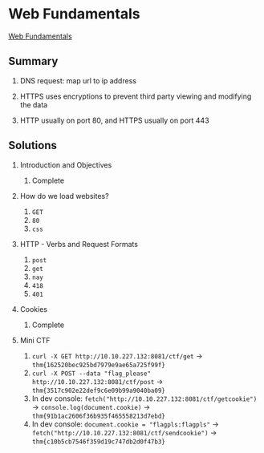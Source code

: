 # Web Fundamentals

[Web Fundamentals](https://tryhackme.com/room/webfundamentals)

## Summary

1. DNS request: map url to ip address

2. HTTPS uses encryptions to prevent third party viewing and modifying the data

3. HTTP usually on port 80, and HTTPS usually on port 443

## Solutions

1. Introduction and Objectives

   1. Complete

2. How do we load websites?

   1. `GET`
   2. `80`
   3. `css`

3. HTTP - Verbs and Request Formats

   1. `post`
   2. `get`
   3. `nay`
   4. `418`
   5. `401`

4. Cookies

   1. Complete

5. Mini CTF

   1. `curl -X GET http://10.10.227.132:8081/ctf/get` -> `thm{162520bec925bd7979e9ae65a725f99f}`
   2. `curl -X POST --data "flag_please" http://10.10.227.132:8081/ctf/post` -> `thm{3517c902e22def9c6e09b99a9040ba09}`
   3. In dev console: `fetch("http://10.10.227.132:8081/ctf/getcookie")` -> `console.log(document.cookie)` -> `thm{91b1ac2606f36b935f465558213d7ebd}`
   4. In dev console: `document.cookie = "flagpls:flagpls"` -> `fetch("http://10.10.227.132:8081/ctf/sendcookie")` -> `thm{c10b5cb7546f359d19c747db2d0f47b3}`
